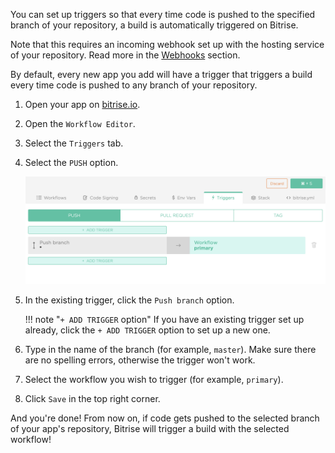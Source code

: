 You can set up triggers so that every time code is pushed to the specified branch of your repository, a build is automatically triggered on Bitrise.

Note that this requires an incoming webhook set up with the hosting service of your repository. Read more in the [Webhooks](/webhooks) section.

By default, every new app you add will have a trigger that triggers a build every time code is pushed to any branch of your repository.

1. Open your app on [bitrise.io](hhtps://www.bitrise.io).

1. Open the `Workflow Editor`.

1. Select the `Triggers` tab.

1. Select the `PUSH` option.

    ![Push trigger](/img/getting-started/triggering-builds/push-trigger.png)

1. In the existing trigger, click the `Push branch` option.

    !!! note "`+ ADD TRIGGER` option"
        If you have an existing trigger set up already, click the `+ ADD TRIGGER` option to set up a new one.

1. Type in the name of the branch (for example, `master`). Make sure there are no spelling errors, otherwise the trigger won't work.

1. Select the workflow you wish to trigger (for example, `primary`).

1. Click `Save` in the top right corner.

And you're done! From now on, if code gets pushed to the selected branch of your app's repository, Bitrise will trigger a build with the selected workflow!
